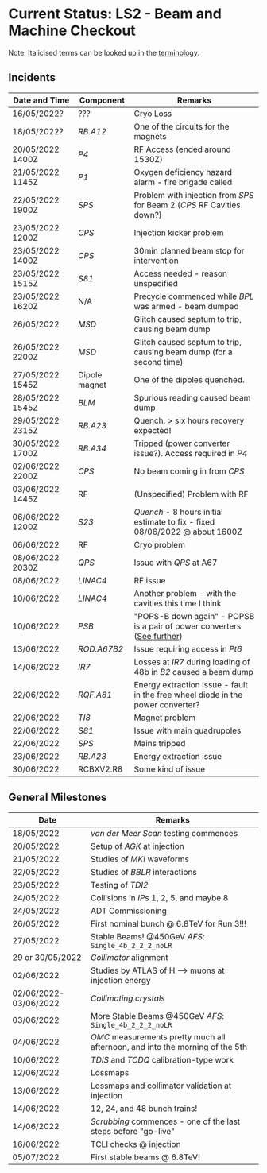 # Current Status: LS2 - Beam and Machine Checkout 

Note: Italicised terms can be looked up in the [terminology](Terminology.md).

## Incidents

| Date and Time | Component | Remarks |
|      ---      |    ---    |   ---   |
|  16/05/2022?  |    ???    | Cryo Loss |
|  18/05/2022?  |   *RB.A12*  | One of the circuits for the magnets |
|  20/05/2022 1400Z  |   *P4*  | RF Access (ended around 1530Z) |
|  21/05/2022 1145Z  |   *P1*  | Oxygen deficiency hazard alarm - fire brigade called |
|  22/05/2022 1900Z  |   *SPS*  | Problem with injection from *SPS* for Beam 2 (*CPS* RF Cavities down?) |
|  23/05/2022 1200Z  | *CPS* | Injection kicker problem |
|  23/05/2022 1400Z  | *CPS* | 30min planned beam stop for intervention  | 
|  23/05/2022 1515Z  | *S81* | Access needed - reason unspecified |
|  23/05/2022 1620Z  | N/A | Precycle commenced while *BPL* was armed - beam dumped |
|  26/05/2022  | *MSD* | Glitch caused septum to trip, causing beam dump |
|  26/05/2022 2200Z  | *MSD* | Glitch caused septum to trip, causing beam dump (for a second time) |
|  27/05/2022 1545Z  | Dipole magnet | One of the dipoles quenched. |
|  28/05/2022 1545Z  | *BLM* | Spurious reading caused beam dump |
|  29/05/2022 2315Z  | *RB.A23* | Quench. > six hours recovery expected! |
|  30/05/2022 1700Z  | *RB.A34* | Tripped (power converter issue?). Access required in *P4* |
|  02/06/2022 2200Z  | *CPS* | No beam coming in from *CPS* |
|  03/06/2022 1445Z  | RF | (Unspecified) Problem with RF |
|  06/06/2022 1200Z  | *S23* | *Quench* - 8 hours initial estimate to fix - fixed 08/06/2022 @ about 1600Z |
|  06/06/2022 | RF | Cryo problem |
|  08/06/2022 2030Z | *QPS* | Issue with *QPS* at A67 |
|  08/06/2022 | *LINAC4* | RF issue |
| 10/06/2022 | *LINAC4* | Another problem - with the cavities this time I think |
| 10/06/2022 | *PSB* | "POPS-B down again" - POPSB is a pair of power converters ([See further](https://indico.cern.ch/event/923215/)) |
| 13/06/2022 | *ROD.A67B2* | Issue requiring access in *Pt6* |
| 14/06/2022 | *IR7* | Losses at *IR7* during loading of 48b in *B2* caused a beam dump |
| 22/06/2022 | *RQF.A81* | Energy extraction issue - fault in the free wheel diode in the power converter? |
| 22/06/2022 | *TI8* | Magnet problem |
| 22/06/2022 | *S81* | Issue with main quadrupoles |
| 22/06/2022 | *SPS* | Mains tripped |
| 23/06/2022 | *RB.A23* | Energy extraction issue |
| 30/06/2022 | RCBXV2.R8 | Some kind of issue |

## General Milestones

| Date | Remarks |
|      ---      |    ---    |
|   18/05/2022  | *van der Meer Scan* testing commences |
|   20/05/2022  | Setup of *AGK* at injection |
|   21/05/2022  | Studies of *MKI* waveforms |
|   22/05/2022  | Studies of *BBLR* interactions |
|   23/05/2022  | Testing of *TDI2* |
|   24/05/2022  | Collisions in *IP*s 1, 2, 5, and maybe 8 |
|   24/05/2022  | ADT Commissioning |
|   26/05/2022  | First nominal bunch @ 6.8TeV for Run 3!!! |
|   27/05/2022  | Stable Beams! @450GeV *AFS*: `Single_4b_2_2_2_noLR` |
|   29 or 30/05/2022  | *Collimator* alignment |
|   02/06/2022  | Studies by ATLAS of H --> muons at injection energy | 
|   02/06/2022-03/06/2022 | *Collimating crystals* |
|   03/06/2022  | More Stable Beams @450GeV *AFS*: `Single_4b_2_2_2_noLR` |
|   04/06/2022  | *OMC* measurements pretty much all afternoon, and into the morning of the 5th |
| 10/06/2022 | *TDIS* and *TCDQ* calibration-type work |
| 12/06/2022 | Lossmaps |
| 13/06/2022 | Lossmaps and collimator validation at injection |
| 14/06/2022 | 12, 24, and 48 bunch trains! |
| 14/06/2022 | *Scrubbing* commences - one of the last steps before "go-live" |
| 16/06/2022 | TCLI checks @ injection |
| 05/07/2022 | First stable beams @ 6.8TeV! |